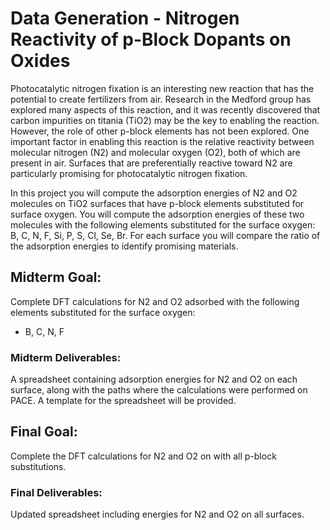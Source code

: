 # Data Generation - Nitrogen Reactivity of p-Block Dopants on Oxides

Photocatalytic nitrogen fixation is an interesting new reaction that has the potential to create fertilizers from air. Research in the Medford group has explored many aspects of this reaction, and it was recently discovered that carbon impurities on titania (TiO2) may be the key to enabling the reaction. However, the role of other p-block elements has not been explored. One important factor in enabling this reaction is the relative reactivity between molecular nitrogen (N2) and molecular oxygen (O2), both of which are present in air. Surfaces that are preferentially reactive toward N2 are particularly promising for photocatalytic nitrogen fixation.

In this project you will compute the adsorption energies of N2 and O2 molecules on TiO2 surfaces that have p-block elements substituted for surface oxygen. You will compute the adsorption energies of these two molecules with the following elements substituted for the surface oxygen: B, C, N, F, Si, P, S, Cl, Se, Br. For each surface you will compare the ratio of the adsorption energies to identify promising materials.

## Midterm Goal:

Complete DFT calculations for N2 and O2 adsorbed with the following elements substituted for the surface oxygen:

* B, C, N, F

### Midterm Deliverables:
A spreadsheet containing adsorption energies for N2 and O2 on each surface, along with the paths where the calculations were performed on PACE. A template for the spreadsheet will be provided.

## Final Goal:

Complete the DFT calculations for N2 and O2 on with all p-block substitutions.

### Final Deliverables:
Updated spreadsheet including energies for N2 and O2 on all surfaces.
